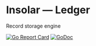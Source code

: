 Insolar — Ledger
================
Record storage engine

[![Go Report Card](https://goreportcard.com/badge/github.com/insolar/insolar/ledger)](https://goreportcard.com/report/github.com/insolar/ledger)
[![GoDoc](https://godoc.org/github.com/insolar/insolar/ledger?status.svg)](https://godoc.org/github.com/insolar/insolar/ledger)
